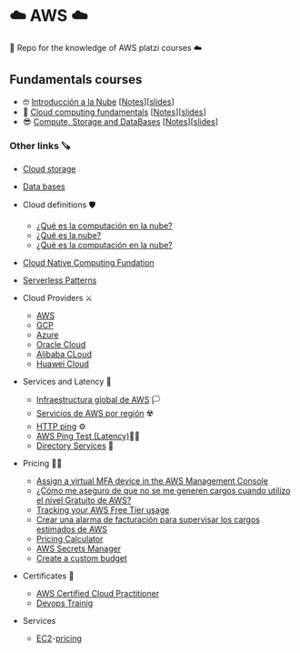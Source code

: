 # ☁️ AWS ☁️

🙏 Repo for the knowledge of AWS platzi courses ☁️

## Fundamentals courses

* 🤓 [Introducción a la Nube](https://platzi.com/cursos/intro-nube/) [[Notes](https://github.com/DLesmes/AWS/blob/main/intro/notes_cloud_intro.md)][[slides](https://static.platzi.com/media/public/uploads/curso-de-introduccion-a-aws-computo-almacenamiento-y-bases-de-datos_591b2667-5cc8-478c-aea6-3f08a6d7a74e.pdf)]
* 🧐 [Cloud computing fundamentals](https://platzi.com/cursos/aws-fundamentos/) [[Notes](https://github.com/DLesmes/AWS/blob/main/intro/notes_cloud_computing.md)][[slides](https://github.com/DLesmes/AWS/blob/main/intro/aws-fundamentals-slides__e4d1a25c-3467-4652-bdad-92e64fb59f98.pdf)]
* 😎 [Compute, Storage and DataBases](https://platzi.com/cursos/aws-computo/) [[Notes](https://github.com/DLesmes/AWS/blob/main/intro/notes_compute_storage_and_data_bases.md)][[slides](https://github.com/DLesmes/AWS/blob/main/intro/aws-fundamentals-slides__e4d1a25c-3467-4652-bdad-92e64fb59f98.pdf)]

### Other links 🪚

* [Cloud storage](https://aws.amazon.com/es/what-is/cloud-storage/)
* [Data bases](https://aws.amazon.com/es/getting-started/decision-guides/databases-on-aws-how-to-choose/)
* Cloud definitions 🛡️
  * [¿Qué es la computación en la nube?](https://aws.amazon.com/es/what-is-cloud-computing/)
  * [¿Qué es la nube?](https://azure.microsoft.com/es-es/resources/cloud-computing-dictionary/what-is-the-cloud)
  * [¿Qué es la computación en la nube?](https://cloud.google.com/learn/what-is-cloud-computing?hl=es-419)
* [Cloud Native Computing Fundation](https://www.cncf.io/)
* [Serverless Patterns](https://serverlessland.com/patterns/)
* Cloud Providers ⚔️
  * [AWS](https://aws.amazon.com/es/)
  * [GCP](https://cloud.google.com/?hl=es-419)
  * [Azure](https://azure.microsoft.com/es-es/)
  * [Oracle Cloud](https://www.oracle.com/cloud/)
  * [Alibaba CLoud](https://www.alibabacloud.com/es)
  * [Huawei Cloud](https://cloud.huawei.com/)
   
* Services and Latency 🔫
  * [Infraestructura global de AWS](https://aws.amazon.com/es/about-aws/global-infrastructure/) 🏳️
  * [Servicios de AWS por región](https://aws.amazon.com/es/about-aws/global-infrastructure/regional-product-services/) ☢️
  * [HTTP ping](https://www.cloudping.info/) ⚙️
  * [AWS Ping Test (Latency)](https://cloudpingtest.com/aws)⛓️‍💥
  * [Directory Services](https://aws.amazon.com/es/directoryservice/) 🙊

* Pricing 💸💸
  * [Assign a virtual MFA device in the AWS Management Console](https://docs.aws.amazon.com/IAM/latest/UserGuide/id_credentials_mfa_enable_virtual.html)
  * [¿Cómo me aseguro de que no se me generen cargos cuando utilizo el nivel Gratuito de AWS?](https://repost.aws/es/knowledge-center/free-tier-charges)
  * [Tracking your AWS Free Tier usage](https://docs.aws.amazon.com/awsaccountbilling/latest/aboutv2/tracking-free-tier-usage.html)
  * [Crear una alarma de facturación para supervisar los cargos estimados de AWS](https://docs.aws.amazon.com/es_es/AmazonCloudWatch/latest/monitoring/monitor_estimated_charges_with_cloudwatch.html)
  * [Pricing Calculator](https://calculator.aws/#/addService)
  * [AWS Secrets Manager](https://aws.amazon.com/es/secrets-manager/pricing/)
  * [Create a custom budget](https://scribehow.com/shared/AWS_Lab_2_Create_budget_Custom__Uu46kmkXSzG0kB5Rmfi1aA)

* Certificates 📜
  * [AWS Certified Cloud Practitioner](https://aws.amazon.com/es/certification/certified-cloud-practitioner/)
  * [Devops Trainig](https://aws.amazon.com/training/learn-about/devops/)

* Services
  * [EC2](https://aws.amazon.com/es/ec2/)-[pricing](https://aws.amazon.com/ec2/spot/pricing/)
